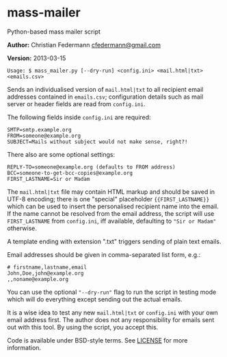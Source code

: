mass-mailer
===========

Python-based mass mailer script

__Author:__ Christian Federmann <cfedermann@gmail.com>

__Version:__ 2013-03-15

    Usage: $ mass_mailer.py [--dry-run] <config.ini> <mail.html|txt> <emails.csv>

Sends an individualised version of `mail.html|txt` to all recipient email
addresses contained in `emails.csv`;  configuration details such as mail server
or header fields are read from `config.ini`.

The following fields inside `config.ini` are required:

    SMTP=smtp.example.org
    FROM=someone@example.org
    SUBJECT=Mails without subject would not make sense, right?!

There also are some optional settings:

    REPLY-TO=someone@example.org (defaults to FROM address)
    BCC=someone-to-get-bcc-copies@example.org
    FIRST_LASTNAME=Sir or Madam

The `mail.html|txt` file may contain HTML markup and should be saved in UTF-8
encoding;  there is one "special" placeholder `{{FIRST_LASTNAME}}` which can be
used to insert the personalised recipient name into the email.  If the name
cannot be resolved from the email address, the script will use `FIRST_LASTNAME`
from `config.ini`, iff available, defaulting to `"Sir or Madam"` otherwise.

A template ending with extension ".txt" triggers sending of plain text emails.

Email addresses should be given in comma-separated list form, e.g.:

    # firstname,lastname,email
    John,Doe,john@example.org
    ,,noname@example.org

You can use the optional `"--dry-run"` flag to run the script in testing mode
which will do everything except sending out the actual emails.

It is a wise idea to test any new `mail.html|txt` or `config.ini` with your own
email address first.  The author does not any responsibility for emails sent
out with this tool.  By using the script, you accept this.

Code is available under BSD-style terms.  See [LICENSE][1] for more information.

[1]: https://raw.github.com/cfedermann/mass-mailer/master/LICENSE